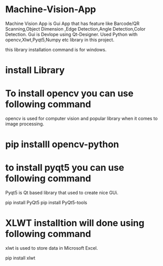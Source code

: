 # Machine-Vision-App
Machine Vision App is Gui App that has feature like Barcode/QR Scanning,Object Dimension ,Edge Detection,Angle Detection,Color Detection. Gui is Devlope using Qt-Designer.
Used Python with opencv,Xlwt,Pyqt5,Numpy etc library in this project.

this library installation command is for windows.

# install Library

# To install opencv you can use following command
opencv is used for computer vision and popular library when it comes to image processing.

# pip installl opencv-python

# to install pyqt5 you can use following command
Pyqt5 is Qt based library that used to create nice GUi.

pip install PyQt5
pip install PyQt5-tools

# XLWT installtion will done using following command
xlwt is used to store data in Microsoft Excel.

pip install xlwt
